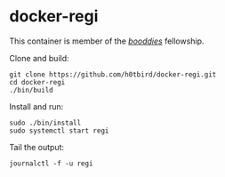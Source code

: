 # docker-regi

This container is member of the [*booddies*](https://github.com/h0tbird/booddies) fellowship.

Clone and build:
```
git clone https://github.com/h0tbird/docker-regi.git
cd docker-regi
./bin/build
```

Install and run:
```
sudo ./bin/install
sudo systemctl start regi
```

Tail the output:
```
journalctl -f -u regi
```
